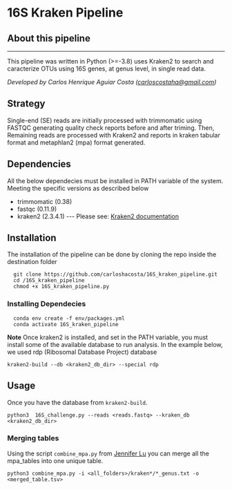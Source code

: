# 16S Kraken Pipeline


## About this pipeline
___

This pipeline was written in Python (>=-3.8) uses Kraken2 to search and caracterize OTUs using 16S genes, at genus level, in single read data. 

*Developed by Carlos Henrique Aguiar Costa (carloscostaha@gmail.com)*

## Strategy

Single-end (SE) reads are initially processed with trimmomatic using FASTQC generating quality check reports before and after triming. Then, Remaining reads are processed with Kraken2 and reports in kraken tabular format and metaphlan2 (mpa) format generated.


## Dependencies 

All the below dependecies must be installed in PATH variable of the system. Meeting the specific versions as described below

* trimmomatic (0.38)
* fastqc (0.11.9)
* kraken2 (2.3.4.1) --- Please see: [Kraken2 documentation](https://github.com/DerrickWood/kraken2)


## Installation

The installation of the pipeline can be done by cloning the repo inside the destination folder

```
  git clone https://github.com/carloshacosta/16S_kraken_pipeline.git
  cd /16S_kraken_pipeline
  chmod +x 16S_kraken_pipeline.py
```
### Installing Dependecies

```
  conda env create -f env/packages.yml
  conda activate 16S_kraken_pipeline
```
**Note** Once kraken2 is installed, and set in the PATH variable, you must install some of the available database to run analysis. In the exampĺe below, we used rdp (Ribosomal Database Project) database

```
kraken2-build --db <kraken2_db_dir> --special rdp

```

## Usage

Once you have the database from `kraken2-build`.

```  
python3  16S_challenge.py --reads <reads.fastq> --kraken_db <kraken2_db_dir>
```

### Merging tables ###

Using the script `combine_mpa.py` from [Jennifer Lu](https://github.com/jenniferlu717) you can merge all the mpa_tables into one unique table.

``` 
python3 combine_mpa.py -i <all_folders>/kraken*/*_genus.txt -o <merged_table.tsv>
``` 


